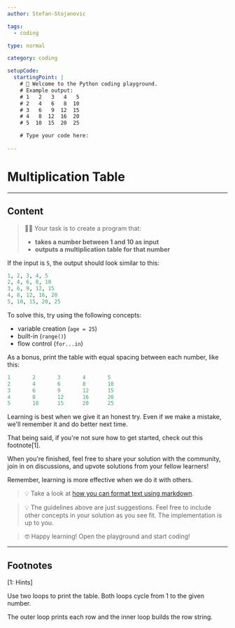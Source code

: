 ```yaml
---
author: Stefan-Stojanovic

tags:
  - coding

type: normal

category: coding

setupCode:
  startingPoint: |
    # 👋 Welcome to the Python coding playground. 
    # Example output:
    # 1   2   3   4   5
    # 2   4   6   8  10
    # 3   6   9  12  15
    # 4   8  12  16  20
    # 5  10  15  20  25

    # Type your code here:
    
---
```


# Multiplication Table

---

## Content

> 👩‍💻 Your task is to create a program that:
> - **takes a number between 1 and 10 as input**
> - **outputs a multiplication table for that number**

If the input is `5`, the output should look similar to this:
```python
1, 2, 3, 4, 5
2, 4, 6, 8, 10
3, 6, 9, 12, 15
4, 8, 12, 16, 20
5, 10, 15, 20, 25
```

To solve this, try using the following concepts:
- variable creation (`age = 25`)
- built-in (`range()`)
- flow control (`for...in`)

As a bonus, print the table with equal spacing between each number, like this:

```python
1       2       3       4       5
2       4       6       8       10
3       6       9       12      15
4       8       12      16      20
5       10      15      20      25
```

Learning is best when we give it an honest try. Even if we make a mistake, we'll remember it and do better next time.

That being said, if you're not sure how to get started, check out this footnote[1]. 

When you're finished, feel free to share your solution with the community, join in on discussions, and upvote solutions from your fellow learners!

Remember, learning is more effective when we do it with others.

> 💡 Take a look at [how you can format text using markdown](https://www.enki.com/glossary/general/markdown-formatting).

> 💡 The guidelines above are just suggestions. Feel free to include other concepts in your solution as you see fit. The implementation is up to you.

> 🤓 Happy learning! Open the playground and start coding!

---

## Footnotes

[1: Hints]

Use two loops to print the table. Both loops cycle from 1 to the given number.

The outer loop prints each row and the inner loop builds the row string.